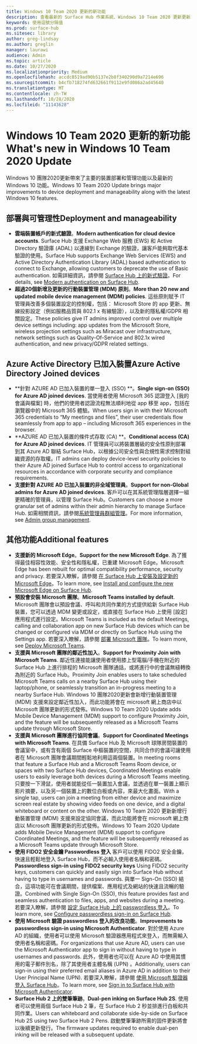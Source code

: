 ```yaml
---
title: Windows 10 Team 2020 更新的新功能
description: 查看最新的 Surface Hub 作業系統、Windows 10 Team 2020 更新更新功能。
keywords: 使用逗號分隔值
ms.prod: surface-hub
ms.sitesec: library
author: greg-lindsay
ms.author: greglin
manager: laurawi
audience: Admin
ms.topic: article
ms.date: 10/27/2020
ms.localizationpriority: Medium
ms.openlocfilehash: accdc8519ad90b5137e2b8f340290d9a7214e696
ms.sourcegitcommit: b4cfb718274fd632661f9112e9fd086a2ad45640
ms.translationtype: MT
ms.contentlocale: zh-TW
ms.lasthandoff: 10/28/2020
ms.locfileid: "11143628"
---
```

# <span data-ttu-id="3bd51-104">Windows 10 Team 2020 更新的新功能</span><span class="sxs-lookup"><span data-stu-id="3bd51-104">What's new in Windows 10 Team 2020 Update</span></span>

<span data-ttu-id="3bd51-105">Windows 10 團隊2020更新帶來了主要的裝置部署和管理功能以及最新的 Windows 10 功能。</span><span class="sxs-lookup"><span data-stu-id="3bd51-105">Windows 10 Team 2020 Update brings major improvements to device deployment and manageability along with the latest Windows 10 features.</span></span>

##  <span data-ttu-id="3bd51-106">部署與可管理性</span><span class="sxs-lookup"><span data-stu-id="3bd51-106">Deployment and manageability</span></span>

- <span data-ttu-id="3bd51-107">**雲端裝置帳戶的新式驗證**。</span><span class="sxs-lookup"><span data-stu-id="3bd51-107">**Modern authentication for cloud device accounts**.</span></span> <span data-ttu-id="3bd51-108">Surface Hub 支援 Exchange Web 服務 (EWS) 和 Active Directory 驗證庫 (ADAL) 以連線到 Exchange 的驗證，讓客戶能夠取代基本驗證的使用。</span><span class="sxs-lookup"><span data-stu-id="3bd51-108">Surface Hub supports Exchange Web Services (EWS) and Active Directory Authentication Library (ADAL) based authentication to connect to Exchange, allowing customers to deprecate the use of Basic authentication.</span></span> <span data-ttu-id="3bd51-109">如需詳細資訊，請參閱 [Surface Hub 上的新式驗證](https://docs.microsoft.com/surface-hub/surface-hub-modern-auth)。</span><span class="sxs-lookup"><span data-stu-id="3bd51-109">For details, see [Modern authentication on Surface Hub](https://docs.microsoft.com/surface-hub/surface-hub-modern-auth).</span></span>
- <span data-ttu-id="3bd51-110">**超過20個新增及更新的行動裝置管理 (MDM) 原則**。</span><span class="sxs-lookup"><span data-stu-id="3bd51-110">**More than 20 new and updated mobile device management (MDM) policies**.</span></span>      <span data-ttu-id="3bd51-111">這些原則賦予 IT 管理員改善多個裝置設定的控制權，包括： Microsoft Store 的 app 更新、無線投影設定（例如服務品質與 802.1 x 有線驗證），以及新的隱私權/GDPR 相關設定。</span><span class="sxs-lookup"><span data-stu-id="3bd51-111">These policies give IT admins improved control over multiple device settings including: app updates from the Microsoft Store, wireless projection settings such as Miracast over infrastructure, network settings such as Quality-Of-Service and 802.1x wired authentication, and new privacy/GDPR related settings.</span></span>

##  <span data-ttu-id="3bd51-112">Azure Active Directory 已加入裝置</span><span class="sxs-lookup"><span data-stu-id="3bd51-112">Azure Active Directory Joined devices</span></span>

- <span data-ttu-id="3bd51-113">\*\*針對 AZURE AD 已加入裝置的單一登入 (SSO) \*\*。</span><span class="sxs-lookup"><span data-stu-id="3bd51-113">**Single sign-on (SSO) for Azure AD joined devices**.</span></span> <span data-ttu-id="3bd51-114">當使用者使用 Microsoft 365 認證登入 [我的會議與檔案] 時，他們的使用者認證流程無法順利地從 app 移至 app，包括在瀏覽器中的 Microsoft 365 體驗。</span><span class="sxs-lookup"><span data-stu-id="3bd51-114">When users sign in with their Microsoft 365 credentials to “My meetings and files”, their user credentials flow seamlessly from app to app – including Microsoft 365 experiences in the browser.</span></span>
- <span data-ttu-id="3bd51-115">\*\*AZURE AD 已加入裝置的條件式存取 (CA) \*\*。</span><span class="sxs-lookup"><span data-stu-id="3bd51-115">**Conditional access (CA) for Azure AD joined devices**.</span></span>       <span data-ttu-id="3bd51-116">IT 管理員可以將裝置層級的安全性原則部署到其 Azure AD 聯結 Surface Hub，以根據公司安全性與合規性需求控制對組織資源的存取權。</span><span class="sxs-lookup"><span data-stu-id="3bd51-116">IT admins can deploy device-level security policies to their Azure AD joined Surface Hub to control access to organizational resources in accordance with corporate security and compliance requirements.</span></span>
- <span data-ttu-id="3bd51-117">**支援針對 AZURE AD 已加入裝置的非全域管理員**。</span><span class="sxs-lookup"><span data-stu-id="3bd51-117">**Support for non-Global admins for Azure AD joined devices**.</span></span>       <span data-ttu-id="3bd51-118">客戶可以在其系統管理階層選擇一組更精確的管理員，以管理 Surface Hub。</span><span class="sxs-lookup"><span data-stu-id="3bd51-118">Customers can choose a more granular set of admins within their admin hierarchy to manage Surface Hub.</span></span> <span data-ttu-id="3bd51-119">如需相關資訊，請參閱[系統管理員群組管理](https://docs.microsoft.com/surface-hub/admin-group-management-for-surface-hub)。</span><span class="sxs-lookup"><span data-stu-id="3bd51-119">For more information, see [Admin group management](https://docs.microsoft.com/surface-hub/admin-group-management-for-surface-hub).</span></span>


## <span data-ttu-id="3bd51-120">其他功能</span><span class="sxs-lookup"><span data-stu-id="3bd51-120">Additional features</span></span>


- <span data-ttu-id="3bd51-121">**支援新的 Microsoft Edge**。</span><span class="sxs-lookup"><span data-stu-id="3bd51-121">**Support for the new Microsoft Edge**.</span></span> <span data-ttu-id="3bd51-122">為了獲得最佳相容性效能、安全性和隱私權，已重建 Microsoft Edge。</span><span class="sxs-lookup"><span data-stu-id="3bd51-122">Microsoft Edge has been rebuilt for optimal compatibility performance, security and privacy.</span></span> <span data-ttu-id="3bd51-123">若要深入瞭解，請參閱 [在 Surface Hub 上安裝及設定新的 Microsoft Edge](https://docs.microsoft.com/surface-hub/surface-hub-install-chromium-edge)。</span><span class="sxs-lookup"><span data-stu-id="3bd51-123">To learn more, see [Install and configure the new Microsoft Edge on Surface Hub](https://docs.microsoft.com/surface-hub/surface-hub-install-chromium-edge).</span></span>
- <span data-ttu-id="3bd51-124">**預設會安裝 Microsoft 團隊**。</span><span class="sxs-lookup"><span data-stu-id="3bd51-124">**Microsoft Teams installed by default**.</span></span>        <span data-ttu-id="3bd51-125">Microsoft 團隊會以預設會議、呼叫和共同作業的方式提供給新 Surface Hub 裝置，您可以透過 MDM 變更或設定，或直接在 Surface Hub 上使用 [設定] 應用程式進行設定。</span><span class="sxs-lookup"><span data-stu-id="3bd51-125">Microsoft Teams is included as the default Meetings, calling and collaboration app on new Surface Hub devices which can be changed or configured via MDM or directly on Surface Hub using the Settings app.</span></span> <span data-ttu-id="3bd51-126">若要深入瞭解，請參閱 [部署 Microsoft 團隊](https://docs.microsoft.com/MicrosoftTeams/teams-surface-hub)。</span><span class="sxs-lookup"><span data-stu-id="3bd51-126">To learn more, see [Deploy Microsoft Teams](https://docs.microsoft.com/MicrosoftTeams/teams-surface-hub).</span></span>
- <span data-ttu-id="3bd51-127">**支援與 Microsoft 團隊的鄰近性加入**。</span><span class="sxs-lookup"><span data-stu-id="3bd51-127">**Support for Proximity Join with Microsoft Teams**.</span></span>  <span data-ttu-id="3bd51-128">鄰近性連接能讓使用者使用膝上型電腦/手機在附近的 Surface Hub 上進行排程的 Microsoft 團隊通話，或將進行中的會議無縫轉換為附近的 Surface Hub。</span><span class="sxs-lookup"><span data-stu-id="3bd51-128">Proximity Join enables users to take scheduled Microsoft Teams calls on a nearby Surface Hub using their laptop/phone, or seamlessly transition an in-progress meeting to a nearby Surface Hub.</span></span> <span data-ttu-id="3bd51-129">Windows 10 團隊2020更新會新增行動裝置管理 (MDM) 支援來設定鄰近性加入，而此功能將會在 microsoft 網上商店中以 Microsoft 團隊更新的形式發佈。</span><span class="sxs-lookup"><span data-stu-id="3bd51-129">Windows 10 Team 2020 Update adds Mobile Device Management (MDM) support to configure Proximity Join, and the feature will be subsequently released as a Microsoft Teams update through Microsoft Store.</span></span>
- <span data-ttu-id="3bd51-130">**支援與 Microsoft 團隊進行協同會議**。</span><span class="sxs-lookup"><span data-stu-id="3bd51-130">**Support for Coordinated Meetings with Microsoft Teams**.</span></span> <span data-ttu-id="3bd51-131">在具備 Surface Hub 及 Microsoft 球隊房間裝置的會議室中，或有含有兩個 Surface 中樞裝置的空間，共同合作的會議可讓使用者在 Microsoft 團隊會議期間輕鬆地利用這兩個裝置。</span><span class="sxs-lookup"><span data-stu-id="3bd51-131">In meeting rooms that feature a Surface Hub and a Microsoft Teams Room device, or spaces with two Surface Hub devices, Coordinated Meetings enable users to easily leverage both devices during a Microsoft Teams meeting.</span></span> <span data-ttu-id="3bd51-132">只要按一下滑鼠，使用者就能從任一裝置加入會議，並透過在單一裝置上顯示影片摘要，以及另一個裝置上的數位白板或內容，來最大化畫面。</span><span class="sxs-lookup"><span data-stu-id="3bd51-132">With a single tap, users can join a meeting from either device and maximize screen real estate by showing video feeds on one device, and a digital whiteboard or content on the other.</span></span> <span data-ttu-id="3bd51-133">Windows 10 Team 2020 更新新增行動裝置管理 (MDM) 支援來設定協同會議，而此功能將會在 microsoft 網上商店以 Microsoft 團隊更新的形式發佈。</span><span class="sxs-lookup"><span data-stu-id="3bd51-133">Windows 10 Team 2020 Update adds Mobile Device Management (MDM) support to configure Coordinated Meetings, and the feature will be subsequently released as a Microsoft Teams update through Microsoft Store.</span></span>
- <span data-ttu-id="3bd51-134">**使用 FIDO2 安全金鑰 Passwordless 登入**     客戶可以使用 FIDO2 安全金鑰，快速且輕鬆地登入 Surface Hub，而不必輸入使用者名稱和密碼。</span><span class="sxs-lookup"><span data-stu-id="3bd51-134">**Passwordless sign-in using FIDO2 security keys**     Using FIDO2 security keys, customers can quickly and easily sign into Surface Hub without having to type in usernames and passwords.</span></span> <span data-ttu-id="3bd51-135">與單一 Sign-On (SSO) 結合，這項功能可在會議期間，提供檔案、應用程式及網站的快速且流暢的驗證。</span><span class="sxs-lookup"><span data-stu-id="3bd51-135">Combined with Single Sign-On (SSO), this feature provides fast and seamless authentication to files, apps, and websites during a meeting.</span></span> <span data-ttu-id="3bd51-136">若要深入瞭解，請參閱 [設定 Surface Hub 上的 passwordless 登入](https://docs.microsoft.com/surface-hub/surface-hub-2s-phone-authenticate)。</span><span class="sxs-lookup"><span data-stu-id="3bd51-136">To learn more, see [Configure passwordless sign-in on Surface Hub](https://docs.microsoft.com/surface-hub/surface-hub-2s-phone-authenticate).</span></span>
- <span data-ttu-id="3bd51-137">**使用 Microsoft 驗證 passwordless 登入的改良功能**。</span><span class="sxs-lookup"><span data-stu-id="3bd51-137">**Improvements to passwordless sign-in using Microsoft Authenticator**.</span></span>  <span data-ttu-id="3bd51-138">對於使用 Azure AD 的組織，使用者可以使用 Microsoft 驗證器應用程式來登入，而無需輸入使用者名稱和密碼。</span><span class="sxs-lookup"><span data-stu-id="3bd51-138">For organizations that use Azure AD, users can use the Microsoft Authenticator app to sign in without having to type in usernames and passwords.</span></span> <span data-ttu-id="3bd51-139">此外，使用者也可以在 Azure AD 中使用其慣用的電子郵件別名，除了其使用者主體名稱 (UPN) 。</span><span class="sxs-lookup"><span data-stu-id="3bd51-139">Additionally, users can sign-in using their preferred email aliases in Azure AD in addition to their User Principal Name (UPN).</span></span> <span data-ttu-id="3bd51-140">若要深入瞭解，請參閱 [使用 Microsoft 驗證器登入 Surface Hub](https://docs.microsoft.com/surface-hub/surface-hub-authenticator-app)。</span><span class="sxs-lookup"><span data-stu-id="3bd51-140">To learn more, see [Sign in to Surface Hub with Microsoft Authenticator](https://docs.microsoft.com/surface-hub/surface-hub-authenticator-app).</span></span>
- <span data-ttu-id="3bd51-141">**Surface Hub 2 上的雙筆筆跡**。</span><span class="sxs-lookup"><span data-stu-id="3bd51-141">**Dual-pen inking on Surface Hub 2S**.</span></span>   <span data-ttu-id="3bd51-142">使用者可以使用兩個 Surface Hub 2 筆，在 Surface Hub 2 秒並排進行白板和共同作業。</span><span class="sxs-lookup"><span data-stu-id="3bd51-142">Users can whiteboard and collaborate side-by-side on Surface Hub 2S using two Surface Hub 2 Pens.</span></span> <span data-ttu-id="3bd51-143">啟動雙筆筆跡所需的固件更新將會以後續更新發行。</span><span class="sxs-lookup"><span data-stu-id="3bd51-143">The firmware updates required to enable dual-pen inking will be released with a subsequent update.</span></span>

 
 
 
